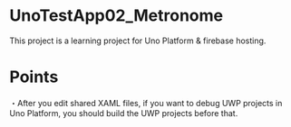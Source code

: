 # UnoTestApp02_Metronome
This project is a learning project for Uno Platform & firebase hosting.

# Points
・After you edit shared XAML files, if you want to debug UWP projects in Uno Platform,  you should build the UWP projects before that.
